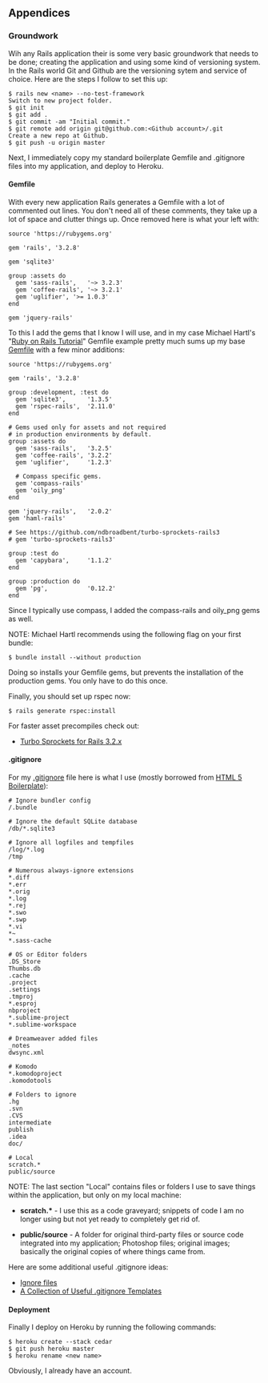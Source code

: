 Appendices
----------

### Groundwork

Wih any Rails application their is some very basic groundwork that needs to be done; creating the application and using some kind of versioning system. In the Rails world Git and Github are the versioning sytem and service of choice. Here are the steps I follow to set this up:

    $ rails new <name> --no-test-framework
    Switch to new project folder.
    $ git init
    $ git add .
    $ git commit -am "Initial commit."
    $ git remote add origin git@github.com:<Github account>/.git
    Create a new repo at Github.
    $ git push -u origin master

Next, I immediately copy my standard boilerplate Gemfile and .gitignore files into my application, and deploy to Heroku.

#### Gemfile

With every new application Rails generates a Gemfile with a lot of commented out lines. You don't need all of these comments, they take up a lot of space and clutter things up. Once removed here is what your left with:

    source 'https://rubygems.org'

    gem 'rails', '3.2.8'

    gem 'sqlite3'

    group :assets do
      gem 'sass-rails',   '~> 3.2.3'
      gem 'coffee-rails', '~> 3.2.1'
      gem 'uglifier', '>= 1.0.3'
    end

    gem 'jquery-rails'

To this I add the gems that I know I will use, and in my case Michael Hartl's "[Ruby on Rails Tutorial][RoR Tutorial]" Gemfile example pretty much sums up my base [Gemfile][] with a few minor additions:

    source 'https://rubygems.org'

    gem 'rails', '3.2.8'

    group :development, :test do
      gem 'sqlite3',      '1.3.5'
      gem 'rspec-rails',  '2.11.0'
    end

    # Gems used only for assets and not required
    # in production environments by default.
    group :assets do
      gem 'sass-rails',   '3.2.5'
      gem 'coffee-rails', '3.2.2'
      gem 'uglifier',     '1.2.3'

      # Compass specific gems.
      gem 'compass-rails'
      gem 'oily_png'
    end

    gem 'jquery-rails',   '2.0.2'
    gem 'haml-rails'

    # See https://github.com/ndbroadbent/turbo-sprockets-rails3
    # gem 'turbo-sprockets-rails3'

    group :test do
      gem 'capybara',     '1.1.2'
    end

    group :production do
      gem 'pg',           '0.12.2'
    end

Since I typically use compass, I added the compass-rails and oily_png gems as well.

NOTE: Michael Hartl recommends using the following flag on your first bundle:

    $ bundle install --without production

Doing so installs your Gemfile gems, but prevents the installation of the production gems. You only have to do this once.

Finally, you should set up rspec now:

    $ rails generate rspec:install

For faster asset precompiles check out:

- [Turbo Sprockets for Rails 3.2.x][Turbo Sprockets]

#### .gitignore

For my [.gitignore][] file here is what I use (mostly borrowed from [HTML 5 Boilerplate][H5BP .gitignore]):

    # Ignore bundler config
    /.bundle

    # Ignore the default SQLite database
    /db/*.sqlite3

    # Ignore all logfiles and tempfiles
    /log/*.log
    /tmp

    # Numerous always-ignore extensions
    *.diff
    *.err
    *.orig
    *.log
    *.rej
    *.swo
    *.swp
    *.vi
    *~
    *.sass-cache

    # OS or Editor folders
    .DS_Store
    Thumbs.db
    .cache
    .project
    .settings
    .tmproj
    *.esproj
    nbproject
    *.sublime-project
    *.sublime-workspace

    # Dreamweaver added files
    _notes
    dwsync.xml

    # Komodo
    *.komodoproject
    .komodotools

    # Folders to ignore
    .hg
    .svn
    .CVS
    intermediate
    publish
    .idea
    doc/

    # Local
    scratch.*
    public/source

NOTE: The last section "Local" contains files or folders I use to save things within the application, but only on my local machine:

- __scratch.*__ - I use this as a code graveyard; snippets of code I am no longer using but not yet ready to completely get rid of.

- __public/source__ - A folder for original third-party files or source code integrated into my application; Photoshop files; original images; basically the original copies of where things came from.

Here are some additional useful .gitignore ideas:

- [Ignore files][]
- [A Collection of Useful .gitignore Templates][.gitignore]

#### Deployment

Finally I deploy on Heroku by running the following commands:

    $ heroku create --stack cedar
    $ git push heroku master
    $ heroku rename <new name>

Obviously, I already have an account.

[RoR Tutorial]:         http://ruby.railstutorial.org/book/ruby-on-rails-tutorial?version=3.2
[Gemfile]:              https://github.com/maxxiimo/base-haml/blob/master/Gemfile
[.gitignore]:           https://github.com/maxxiimo/base-haml/blob/master/.gitignore
[Turbo Sprockets]:      https://github.com/ndbroadbent/turbo-sprockets-rails3
[H5BP .gitignore]:      https://github.com/h5bp/html5-boilerplate/blob/master/.gitignore
[Tutorial .gitignore]:  http://ruby.railstutorial.org/chapters/beginning?version=3.2#code:gitignore]
                        "An augmented .gitignore file"
[Ignore files]:         http://help.github.com/ignore-files/
[.gitignore]:           https://github.com/github/gitignore
